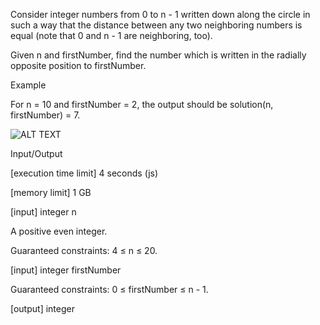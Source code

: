 Consider integer numbers from 0 to n - 1 written down along the circle in such a way that the distance between any two neighboring numbers is equal (note that 0 and n - 1 are neighboring, too).

Given n and firstNumber, find the number which is written in the radially opposite position to firstNumber.

Example

For n = 10 and firstNumber = 2, the output should be
solution(n, firstNumber) = 7.

![ALT TEXT](https://codesignal.s3.amazonaws.com/uploads/1664318506/example.png?raw=true)

Input/Output

[execution time limit] 4 seconds (js)

[memory limit] 1 GB

[input] integer n

A positive even integer.

Guaranteed constraints:
4 ≤ n ≤ 20.

[input] integer firstNumber

Guaranteed constraints:
0 ≤ firstNumber ≤ n - 1.

[output] integer